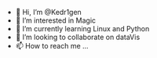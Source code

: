 - 👋 Hi, I’m @Kedr1gen
- 👀 I’m interested in Magic
- 🌱 I’m currently learning Linux and Python
- 💞️ I’m looking to collaborate on dataVis
- 📫 How to reach me ...

<!---
Kedr1gen/Kedr1gen is a ✨ special ✨ repository because its `README.md` (this file) appears on your GitHub profile.
You can click the Preview link to take a look at your changes.
--->
